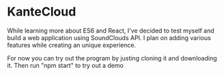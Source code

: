 # KanteCloud
While learning more about ES6 and React, I've decided to test myself and build a web application using SoundClouds API.
I plan on adding various features while creating an unique experience.

For now you can try out the program by justing cloning it and downloading it.
Then run "npm start" to try out a demo